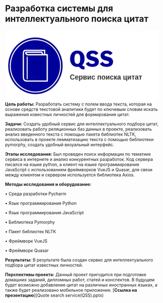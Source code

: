 # Разработка системы для интеллектуального поиска цитат
![qss_logo_new.jpg](/qss_logo_new.jpg)
**Цель работы:** Разработать систему с полем ввода текста, которая на основе средств текстовой аналитики будет по ключевым словам искать выражения известных личностей для формирования цитат.

**Задачи:** Создать удобный  сервис для интеллектуального подбора цитат, реализовать работу реляционных баз данных в проекте, реализовать анализ введенного текста c помощью пакета библиотек NLTK, использовать в проекте лемматизацию текста с помощью библиотеки pymorphy, создать удобный визуальный интерфейс. 

**Этапы исследования:** Был проведен поиск информации по тематике сервиса в интернете и анализ конкурентных разработок. Код сервера писался на языке python, а клиент на языке программирования JavaScript с использованием фреймворков VueJS и Quasar, для связи между клиентом и сервером используется библиотека Axios.

**Методы исследования и оборудование:** 

  •	Среда разработки Pycharm
  
  •	Язык программирования Python
  
  •	Язык программирования JavaScript
  
  •	Библиотека Pymorphy
  
  •	Пакет библиотек NLTK
  
  •	Фреймворк VueJS
  
  •	Фреймворк Quasar

**Результаты:** В результате была создан сервис для интеллектуального подбора цитат известных личностей. 

**Перспективы проекта:** Данный проект пригодится при подготовке домашних заданий, дипломных работ, статей и конспектов. В будущем будет возможно добавление цитат на различных иностранных языках, а также будет реализовано мобильное приложение.
[**Ссылка на презентацию**](Quote search service(QSS).pptx)
